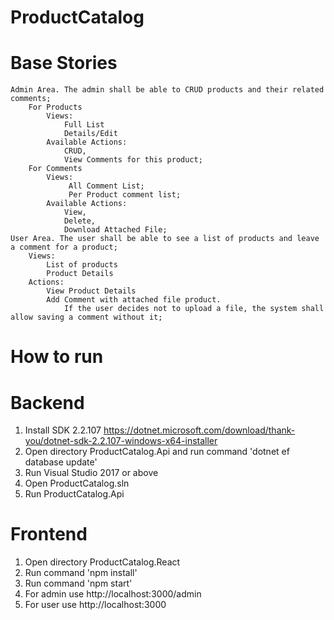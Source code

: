 # ProductCatalog

# Base Stories

    Admin Area. The admin shall be able to CRUD products and their related comments;
        For Products
            Views:
                Full List
                Details/Edit
            Available Actions:
                CRUD,
                View Comments for this product;
        For Comments
            Views:
                 All Comment List;
                 Per Product comment list;
            Available Actions:
                View,
                Delete,
                Download Attached File;
    User Area. The user shall be able to see a list of products and leave a comment for a product;
        Views:
            List of products
            Product Details
        Actions:
            View Product Details 
            Add Comment with attached file product.
                If the user decides not to upload a file, the system shall allow saving a comment without it;

# How to run

# Backend

1. Install SDK 2.2.107 https://dotnet.microsoft.com/download/thank-you/dotnet-sdk-2.2.107-windows-x64-installer
2. Open directory ProductCatalog.Api and run command 'dotnet ef database update'
3. Run Visual Studio 2017 or above
3. Open ProductCatalog.sln
4. Run ProductCatalog.Api

# Frontend

1. Open directory ProductCatalog.React
2. Run command 'npm install'
3. Run command 'npm start'
4. For admin use http://localhost:3000/admin
5. For user use http://localhost:3000